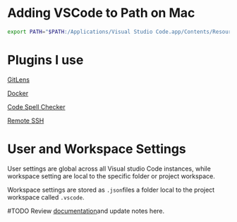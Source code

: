 
# Adding VSCode to Path on Mac

```bash
export PATH="$PATH:/Applications/Visual Studio Code.app/Contents/Resources/app/bin"
```

# Plugins I use

[GitLens](https://marketplace.visualstudio.com/items?itemName=eamodio.gitlens)

[Docker](https://marketplace.visualstudio.com/items?itemName=ms-azuretools.vscode-docker)

[Code Spell Checker](https://marketplace.visualstudio.com/items?itemName=streetsidesoftware.code-spell-checker)

[Remote SSH](https://marketplace.visualstudio.com/items?itemName=ms-vscode-remote.remote-ssh)

# User and Workspace Settings

User settings are global across all Visual studio Code instances, while workspace setting are local to the specific folder or project workspace. 

Workspace settings are stored as `.json`files a folder local to the project workspace called `.vscode`. 

#TODO Review [documentation](https://code.visualstudio.com/docs/getstarted/settings)and update notes here.